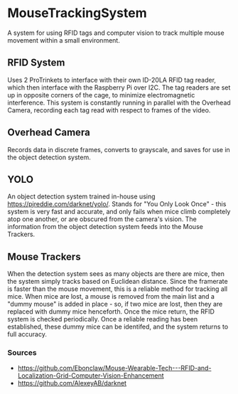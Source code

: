 # MouseTrackingSystem
A system for using RFID tags and computer vision to track multiple mouse movement within a small environment.

## RFID System
Uses 2 ProTrinkets to interface with their own ID-20LA RFID tag
reader, which then interface with the Raspberry Pi over I2C.
The tag readers are set up in opposite corners of the cage, to minimize electromagnetic interference. This system is constantly running in parallel with the Overhead Camera, recording each tag read with respect to frames of the video.

## Overhead Camera
Records data in discrete frames, converts to grayscale, and saves for use in the object detection system.

## YOLO
An object detection system trained in-house using https://pjreddie.com/darknet/yolo/. Stands for "You Only Look Once" - this system is very fast and accurate, and only fails when mice climb completely atop one another, or are obscured from the camera's vision. The information from the object detection system feeds into the Mouse Trackers.

## Mouse Trackers
When the detection system sees as many objects are there are mice, then the system simply tracks based on Euclidean distance. Since the framerate is faster than the mouse movement, this is a reliable method for tracking all mice. When mice are lost, a mouse is removed from the main list and a "dummy mouse" is added in place - so, if two mice are lost, then they are replaced with dummy mice henceforth. Once the mice return, the RFID system is checked periodically. Once a reliable reading has been established, these dummy mice can be identifed, and the system returns to full accuracy.

### Sources
- https://github.com/Ebonclaw/Mouse-Wearable-Tech---RFID-and-Localization-Grid-Computer-Vision-Enhancement
- https://github.com/AlexeyAB/darknet
